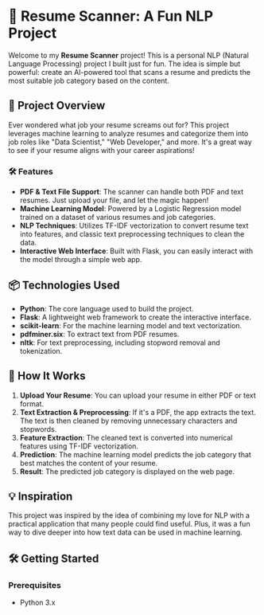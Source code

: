 # 📄 Resume Scanner: A Fun NLP Project

Welcome to my **Resume Scanner** project! This is a personal NLP (Natural Language Processing) project I built just for fun. The idea is simple but powerful: create an AI-powered tool that scans a resume and predicts the most suitable job category based on the content.

## 🚀 Project Overview

Ever wondered what job your resume screams out for? This project leverages machine learning to analyze resumes and categorize them into job roles like "Data Scientist," "Web Developer," and more. It's a great way to see if your resume aligns with your career aspirations!

### 🛠️ Features

- **PDF & Text File Support**: The scanner can handle both PDF and text resumes. Just upload your file, and let the magic happen!
- **Machine Learning Model**: Powered by a Logistic Regression model trained on a dataset of various resumes and job categories.
- **NLP Techniques**: Utilizes TF-IDF vectorization to convert resume text into features, and classic text preprocessing techniques to clean the data.
- **Interactive Web Interface**: Built with Flask, you can easily interact with the model through a simple web app.

## 📦 Technologies Used

- **Python**: The core language used to build the project.
- **Flask**: A lightweight web framework to create the interactive interface.
- **scikit-learn**: For the machine learning model and text vectorization.
- **pdfminer.six**: To extract text from PDF resumes.
- **nltk**: For text preprocessing, including stopword removal and tokenization.

## 🎯 How It Works

1. **Upload Your Resume**: You can upload your resume in either PDF or text format.
2. **Text Extraction & Preprocessing**: If it's a PDF, the app extracts the text. The text is then cleaned by removing unnecessary characters and stopwords.
3. **Feature Extraction**: The cleaned text is converted into numerical features using TF-IDF vectorization.
4. **Prediction**: The machine learning model predicts the job category that best matches the content of your resume.
5. **Result**: The predicted job category is displayed on the web page.

## 💡 Inspiration

This project was inspired by the idea of combining my love for NLP with a practical application that many people could find useful. Plus, it was a fun way to dive deeper into how text data can be used in machine learning.

## 🛠️ Getting Started

### Prerequisites

- Python 3.x
